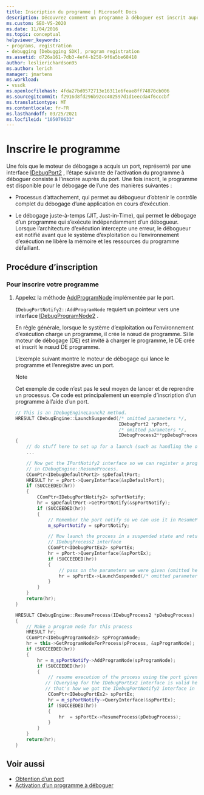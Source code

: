 ```yaml
---
title: Inscription du programme | Microsoft Docs
description: Découvrez comment un programme à déboguer est inscrit auprès d’un port après l’acquisition d’un port par le moteur de débogage.
ms.custom: SEO-VS-2020
ms.date: 11/04/2016
ms.topic: conceptual
helpviewer_keywords:
- programs, registration
- debugging [Debugging SDK], program registration
ms.assetid: d726a161-7db3-4ef4-b258-9f6a5be68418
author: leslierichardson95
ms.author: lerich
manager: jmartens
ms.workload:
- vssdk
ms.openlocfilehash: 4fda27bd0572713e16311e6feae8ff74870cb006
ms.sourcegitcommit: f2916d8fd296b92cc402597d1d1eecda4f6cccbf
ms.translationtype: MT
ms.contentlocale: fr-FR
ms.lasthandoff: 03/25/2021
ms.locfileid: "105070633"
---
```

# <a name="register-the-program"></a>Inscrire le programme
Une fois que le moteur de débogage a acquis un port, représenté par une interface [IDebugPort2](../../extensibility/debugger/reference/idebugport2.md) , l’étape suivante de l’activation du programme à déboguer consiste à l’inscrire auprès du port. Une fois inscrit, le programme est disponible pour le débogage de l’une des manières suivantes :

- Processus d’attachement, qui permet au débogueur d’obtenir le contrôle complet du débogage d’une application en cours d’exécution.

- Le débogage juste-à-temps (JIT, Just-in-Time), qui permet le débogage d’un programme qui s’exécute indépendamment d’un débogueur. Lorsque l’architecture d’exécution intercepte une erreur, le débogueur est notifié avant que le système d’exploitation ou l’environnement d’exécution ne libère la mémoire et les ressources du programme défaillant.

## <a name="registering-procedure"></a>Procédure d’inscription

### <a name="to-register-your-program"></a>Pour inscrire votre programme

1. Appelez la méthode [AddProgramNode](../../extensibility/debugger/reference/idebugportnotify2-addprogramnode.md) implémentée par le port.

     `IDebugPortNotify2::AddProgramNode` requiert un pointeur vers une interface [IDebugProgramNode2](../../extensibility/debugger/reference/idebugprogramnode2.md) .

     En règle générale, lorsque le système d’exploitation ou l’environnement d’exécution charge un programme, il crée le nœud de programme. Si le moteur de débogage (DE) est invité à charger le programme, le DE crée et inscrit le nœud DE programme.

     L’exemple suivant montre le moteur de débogage qui lance le programme et l’enregistre avec un port.

    > [!NOTE]
    > Cet exemple de code n’est pas le seul moyen de lancer et de reprendre un processus. Ce code est principalement un exemple d’inscription d’un programme à l’aide d’un port.

    ```cpp
    // This is an IDebugEngineLaunch2 method.
    HRESULT CDebugEngine::LaunchSuspended(/* omitted parameters */,
                                          IDebugPort2 *pPort,
                                          /* omitted parameters */,
                                          IDebugProcess2**ppDebugProcess)
    {
        // do stuff here to set up for a launch (such as handling the other parameters)
        ...

        // Now get the IPortNotify2 interface so we can register a program node
        // in CDebugEngine::ResumeProcess.
        CComPtr<IDebugDefaultPort2> spDefaultPort;
        HRESULT hr = pPort->QueryInterface(&spDefaultPort);
        if (SUCCEEDED(hr))
        {
            CComPtr<IDebugPortNotify2> spPortNotify;
            hr = spDefaultPort->GetPortNotify(&spPortNotify);
            if (SUCCEEDED(hr))
            {
                // Remember the port notify so we can use it in ResumeProcess.
                m_spPortNotify = spPortNotify;

                // Now launch the process in a suspended state and return the
                // IDebugProcess2 interface
                CComPtr<IDebugPortEx2> spPortEx;
                hr = pPort->QueryInterface(&spPortEx);
                if (SUCCEEDED(hr))
                {
                    // pass on the parameters we were given (omitted here)
                    hr = spPortEx->LaunchSuspended(/* omitted parameters */,ppDebugProcess)
                }
            }
        }
        return(hr);
    }

    HRESULT CDebugEngine::ResumeProcess(IDebugProcess2 *pDebugProcess)
    {
        // Make a program node for this process
        HRESULT hr;
        CComPtr<IDebugProgramNode2> spProgramNode;
        hr = this->GetProgramNodeForProcess(pProcess, &spProgramNode);
        if (SUCCEEDED(hr))
        {
            hr = m_spPortNotify->AddProgramNode(spProgramNode);
            if (SUCCEEDED(hr))
            {
                // resume execution of the process using the port given to us earlier.
               // (Querying for the IDebugPortEx2 interface is valid here since
               // that's how we got the IDebugPortNotify2 interface in the first place.)
                CComPtr<IDebugPortEx2> spPortEx;
                hr = m_spPortNotify->QueryInterface(&spPortEx);
                if (SUCCEEDED(hr))
                {
                    hr  = spPortEx->ResumeProcess(pDebugProcess);
                }
            }
        }
        return(hr);
    }

    ```

## <a name="see-also"></a>Voir aussi
- [Obtention d’un port](../../extensibility/debugger/getting-a-port.md)
- [Activation d’un programme à déboguer](../../extensibility/debugger/enabling-a-program-to-be-debugged.md)
